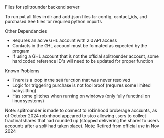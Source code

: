 Files for splitrounder backend server

To run put all files in dir and add .json files for config, contact_ids, and purchased
See files for required python imports

Other Dependancies
- Requires an acive GHL account with 2.0 API access
- Contacts in the GHL account must be formated as expected by the program
- If using a GHL account that is not the official splitrounder account, some hard coded reference ID's will need to be updated for proper function

Known Problems
- There is a loop in the sell function that was never resolved
- Logic for triggering purchase is not fool proof (requires some limited babysitting)
- Has some glitches when running on windows (only fully functinal on linux syestems)

Note: splitrounder is made to connect to robinhood brokerage accounts, as of October 2024 robinhood appeared to stop allowing users to collect fractinal shares that had rounded up (stopped delivering the shares to users accounts after a split had taken place).
Note: Retired from official use in Nov 2024
